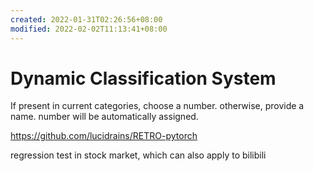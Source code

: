 ```yaml
---
created: 2022-01-31T02:26:56+08:00
modified: 2022-02-02T11:13:41+08:00
---
```


# Dynamic Classification System

If present in current categories, choose a number.
otherwise, provide a name. number will be automatically assigned.

https://github.com/lucidrains/RETRO-pytorch

regression test in stock market, which can also apply to bilibili
